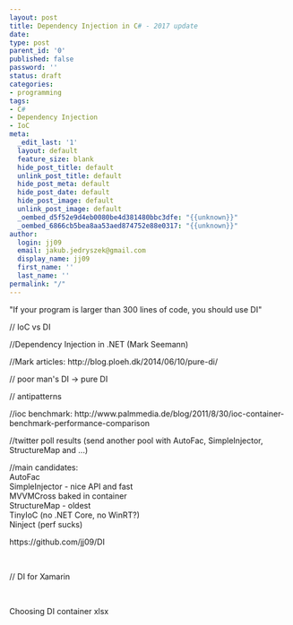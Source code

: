 ```yaml
---
layout: post
title: Dependency Injection in C# - 2017 update
date: 
type: post
parent_id: '0'
published: false
password: ''
status: draft
categories:
- programming
tags:
- C#
- Dependency Injection
- IoC
meta:
  _edit_last: '1'
  layout: default
  feature_size: blank
  hide_post_title: default
  unlink_post_title: default
  hide_post_meta: default
  hide_post_date: default
  hide_post_image: default
  unlink_post_image: default
  _oembed_d5f52e9d4eb0080be4d381480bbc3dfe: "{{unknown}}"
  _oembed_6866cb5bea8aa53aed874752e88e0317: "{{unknown}}"
author:
  login: jj09
  email: jakub.jedryszek@gmail.com
  display_name: jj09
  first_name: ''
  last_name: ''
permalink: "/"
---
```

<p>"If your program is larger than 300 lines of code, you should use DI"</p>
<p>// IoC vs DI</p>
<p>//Dependency Injection in .NET (Mark Seemann)</p>
<p>//Mark articles: http://blog.ploeh.dk/2014/06/10/pure-di/</p>
<p>// poor man's DI -&gt; pure DI</p>
<p>// antipatterns</p>
<p>//ioc benchmark: http://www.palmmedia.de/blog/2011/8/30/ioc-container-benchmark-performance-comparison</p>
<p>//twitter poll results (send another pool with AutoFac, SimpleInjector, StructureMap and ...)</p>
<p>//main candidates:<br />
AutoFac<br />
SimpleInjector - nice API and fast<br />
MVVMCross baked in container<br />
StructureMap - oldest<br />
TinyIoC (no .NET Core, no WinRT?)<br />
Ninject (perf sucks)</p>
<p>https://github.com/jj09/DI</p>
<p>&nbsp;</p>
<p>// DI for Xamarin</p>
<p>&nbsp;</p>
<p>Choosing DI container xlsx</p>
